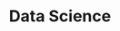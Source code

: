 ---
title: Data Science
description: Data science related (Crowd-Sourcing)
image: Data Science.png

# Badge style
style:
    background: "#0000CD"
    color: "#FFF"
---